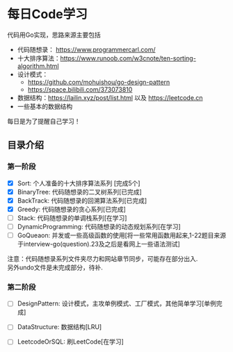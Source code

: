 # 每日Code学习
代码用Go实现，思路来源主要包括
* 代码随想录： https://www.programmercarl.com/
* 十大排序算法：https://www.runoob.com/w3cnote/ten-sorting-algorithm.html
* 设计模式：
  * https://github.com/mohuishou/go-design-pattern
  * https://space.bilibili.com/373073810
* 数据结构：https://lailin.xyz/post/list.html 以及 https://leetcode.cn
* 一些基本的数据结构

每日是为了提醒自己学习！
## 目录介绍
### 第一阶段
- [x] Sort: 个人准备的十大排序算法系列 [完成5个]
- [x] BinaryTree: 代码随想录的二叉树系列[已完成]
- [x] BackTrack: 代码随想录的回溯算法系列[已完成]  
- [x] Greedy: 代码随想录的贪心系列[已完成]
- [ ] Stack: 代码随想录的单调栈系列[在学习]
- [ ] DynamicProgramming: 代码随想录的动态规划系列[在学习] 
- [ ] GoQueaon: 并发或一些高级函数的使用[将一些常用函数用起来,1-22题目来源于interview-go(question).23及之后是看网上一些语法测试]

注意：代码随想录系列文件夹尽力和网站章节同步，可能存在部分出入.  
另外undo文件是未完成部分，待补.  
### 第二阶段
- [ ] DesignPattern: 设计模式，主攻单例模式、工厂模式，其他简单学习[单例完成]
- [ ] DataStructure: 数据结构[LRU]
- [ ] LeetcodeOrSQL: 刷LeetCode[在学习]

